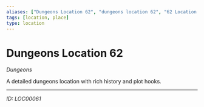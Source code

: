 ```yaml
---
aliases: ["Dungeons Location 62", "dungeons location 62", "62 Location Dungeons"]
tags: [location, place]
type: location
---
```


# Dungeons Location 62

*Dungeons*

A detailed dungeons location with rich history and plot hooks.

---
*ID: LOC00061*